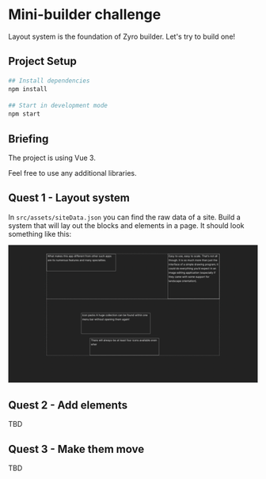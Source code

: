 # Mini-builder challenge

Layout system is the foundation of Zyro builder. Let's try to build one!

## Project Setup

```sh
## Install dependencies
npm install

## Start in development mode
npm start
```

## Briefing

The project is using Vue 3.

Feel free to use any additional libraries.

## Quest 1 - Layout system

In `src/assets/siteData.json` you can find the raw data of a site. Build a system that will lay out the blocks and elements in a page. It should look something like this:

![Layout](layout.png)

## Quest 2 - Add elements

TBD

## Quest 3 - Make them move

TBD
